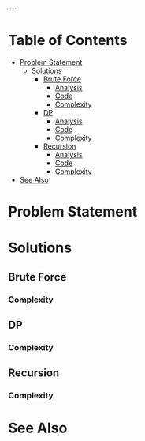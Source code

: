 <Problem Name>
---

Table of Contents
=================

  * [Problem Statement](#problem-statement)
    * [Solutions](#solutions)
      * [Brute Force](#brute-force)
        * [Analysis](#analysis)
        * [Code](#code)
        * [Complexity](#complexity)
      * [DP](#dp)
        * [Analysis](#analysis)
        * [Code](#code)
        * [Complexity](#complexity)
      * [Recursion](#recursion)
        * [Analysis](#analysis)
        * [Code](#code)
        * [Complexity](#complexity)
  * [See Also](#see-also)


# Problem Statement

# Solutions

## Brute Force

### Complexity

## DP

### Complexity

## Recursion

### Complexity

# See Also
